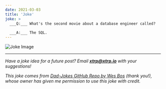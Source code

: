 ```yaml
---
date: 2021-03-03
title: 'Joke'
joke: >
  ___Q:___ What's the second movie about a database engineer called?
  
  ___A:___ The SQL.
---
```


![Joke Image](https://private.xtrp.io/projects/DailyDeveloperJokes/public_image_server/images/5e1258b2d77d4.png)

---
*Have a joke idea for a future post? Email **[xtrp@xtrp.io](mailto:xtrp@xtrp.io)** with your suggestions!*

*This joke comes from [Dad-Jokes GitHub Repo by Wes Bos](https://github.com/wesbos/dad-jokes) (thank you!), whose owner has given me permission to use this joke with credit.*

<!-- 
Joke text:
**Q:** What's the second movie about a database engineer called?

**A:** The SQL.
 -->

